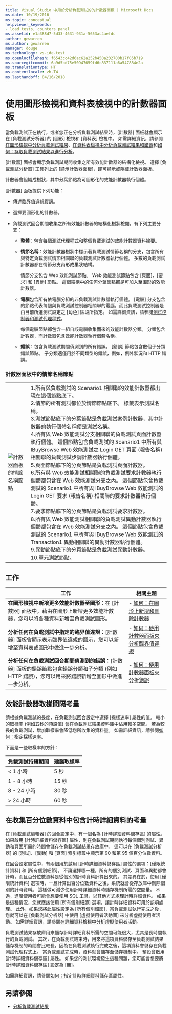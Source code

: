 ```yaml
---
title: Visual Studio 中用於分析負載測試的的計數器面板 | Microsoft Docs
ms.date: 10/19/2016
ms.topic: conceptual
helpviewer_keywords:
- load tests, counters panel
ms.assetid: e1a388d7-5d33-4631-931a-5653ac4aefdc
author: gewarren
ms.author: gewarren
manager: douge
ms.technology: vs-ide-test
ms.openlocfilehash: f6543cc42d6ac62a252b450a232700b17f05b719
ms.sourcegitcommit: 6a9d5bd75e50947659fd6c837111a6a547884e2a
ms.translationtype: HT
ms.contentlocale: zh-TW
ms.lasthandoff: 04/16/2018
---
```

# <a name="use-the-counters-panel-in-graphs-view-and-tables-view"></a>使用圖形檢視和資料表檢視中的計數器面板

當負載測試正在執行，或者您正在分析負載測試結果時，[計數器] 面板就會顯示在 [負載測試分析器] 的 [圖形] 檢視和 [資料表] 檢視中。 如需詳細資訊，請參閱[在圖形檢視中分析負載測試結果](../test/analyze-load-test-results-in-the-graphs-view.md)、[在資料表檢視中分析負載測試結果和錯誤](../test/analyze-load-test-results-and-errors-in-the-tables-view.md)和[如何：存取負載測試結果以進行分析](../test/how-to-access-load-test-results-for-analysis.md)。

[計數器] 面板會顯示負載測試期間收集之所有效能計數器的結構化檢視。 選擇 [負載測試分析器] 工具列上的 [顯示計數器面板]，即可顯示或隱藏計數器面板。

計數器會組織成樹狀，其中分葉節點為可圖形化的效能計數器執行個體。

[計數器] 面板提供下列功能：

-   傳達臨界值違規資訊。

-   選擇要圖形化的計數器。

-   負載測試回合期間收集之所有效能計數器的結構化樹狀檢閱，有下列主要分支：

    -   **整體**：包含每個測試代理程式和整個負載測試的效能計數器資料摘要。

    -   **情節名稱**：效能計數器樹狀中標示著負載測試情節名稱的分支，包含所有與特定負載測試情節相關聯的負載測試計數器執行個體。 多數的負載測試計數器都在情節分支內形成巢狀結構。

         情節分支包含 Web 效能測試節點。 Web 效能測試節點包含 [頁面]、[要求] 和 [異動] 節點。 這個結構中的任何分葉節點都是可加入至圖形的效能計數器。

    -   **電腦**包含所有依電腦分組的非負載測試計數器執行個體。 [電腦] 分支包含的節點代表每個與負載測試控制器相關聯的電腦，而此負載測試控制器是由目前所選測試設定之 [角色] 區段所指定。 如需詳細資訊，請參閱[測試控制器和測試代理程式](configure-test-agents-and-controllers-for-load-tests.md)。

         每個電腦節點都包含一組自該電腦收集而來的效能計數器分類。 分類包含計數器，而計數器包含效能計數器執行個體名稱。

    -   **錯誤**：包含負載測試期間偵測到的所有錯誤。 [錯誤] 節點包含數個子分類錯誤節點。 子分類適僅用於不同類型的錯誤，例如，例外狀況和 HTTP 錯誤。

### <a name="scenario-name-node-in-counters-panel"></a>計數器面板中的情節名稱節點

|||
|-|-|
|![計數器面板的情節名稱節點](../test/media/ltest__namenode.png)|1.所有與負載測試的 Scenario1 相關聯的效能計數器都出現在這個節點底下。<br />2.情節的所有測試都位於情節節點底下。 標籤表示測試名稱。<br />3.測試節點底下的分葉節點是負載測試案例計數器，其中計數器的執行個體名稱便是測試名稱。<br />4.所有與 Web 效能測試分支相關聯的負載測試頁面計數器執行個體。 這個節點包含負載測試的 Scenario1 中所有與 IBuyBrowse Web 效能測試之 Login GET 頁面 (報告名稱) 相關聯的負載測試步調計數器執行個體。<br />5.頁面節點底下的分頁節點是負載測試頁面計數器。<br />6.所有與 Web 效能測試相關聯的負載測試要求計數器執行個體都包含在 Web 效能測試分支之內。 這個節點包含負載測試的 Scenario1 中所有與 IBuyBrowse Web 效能測試的 Login GET 要求 (報告名稱) 相關聯的要求計數器執行個體。<br />7.要求節點底下的分頁節點是負載測試要求計數器。<br />8.所有與 Web 效能測試相關聯的負載測試異動計數器執行個體都包含在 Web 效能測試分支之內。 這個節點包含負載測試的 Scenario1 中所有與 IBuyBrowse Web 效能測試的 Transaction1 異動相關聯的異動計數器執行個體。<br />9.異動節點底下的分頁節點是負載測試異動計數器。<br />10.單元測試節點。|

## <a name="tasks"></a>工作

|工作|相關主題|
|-----------|-----------------------|
|**在圖形檢視中新增更多效能計數器至圖形**：在 [計數器] 面板中，藉由在圖形上新增更多效能計數器，您可以將各種資料新增至負載測試圖形。|-   [如何：在圖形上新增和刪除計數器](../test/how-to-add-and-delete-counters-on-graphs-in-load-test-results.md)|
|**分析任何在負載測試中指定的臨界值違規**：[計數器] 面板會顯示表示臨界值違規的圖示，您可以新增至資料表或圖形中做進一步分析。|-   [如何：使用計數器面板來分析臨界值違規](../test/analyze-threshold-rule-violations-in-load-tests.md)|
|**分析任何在負載測試回合期間偵測到的錯誤**：[計數器] 面板的錯誤節點包含錯誤分類和子分類 (例如 HTTP 錯誤)，您可以用來將錯誤新增至圖形中做進一步分析。|-   [如何：使用計數器面板來分析錯誤](../test/how-to-analyze-errors-using-the-counters-panel.md)|

## <a name="performance-counter-sampling-interval-considerations"></a>效能計數器取樣間隔考量

請根據負載測試的長度，在負載測試回合設定中選擇 [採樣速率] 屬性的值。 較小的取樣率 (例如五秒的預設值) 會在負載測試結果資料庫中佔用較多空間。 若為較長的負載測試，增加取樣率會降低您所收集的資料量。 如需詳細資訊，請參閱[如何：指定採樣速率](../test/how-to-specify-the-sample-rate-for-a-load-test.md)。

下面是一些取樣率的方針：

|負載測試持續期間|建議取樣率|
|------------------------|-----------------------------|
|\< 1 小時|5 秒|
|1 - 8 小時|15 秒|
|8 - 24 小時|30 秒|
|> 24 小時|60 秒|

## <a name="considerations-for-including-timing-details-to-collect-percentile-data"></a>在收集百分位數資料中包含計時詳細資料的考量

在 [負載測試編輯器] 的回合設定中，有一個名為 [計時詳細資料儲存區] 的屬性。 如果啟用 [計時詳細資料儲存區] 屬性，則在負載測試期間執行每個個別測試、異動和頁面所需的時間會儲存在負載測試結果存放庫中。 這可以在 [負載測試分析器] 的 [測試]、[異動] 和 [頁面] 索引標籤中顯示第 90 和第 95 個百分位數資料。

在回合設定屬性中，有兩個用於啟用 [計時詳細資料儲存區] 屬性的選項：[僅限統計資料] 和 [所有個別細節]。 不論選擇哪一種，所有的個別測試、頁面和異動都會計時，而且百分位數資料是從個別的計時資料計算出來的。 其差異在於，使用 [僅限統計資料] 選項時，一旦計算出百分位數資料之後，系統就會從存放庫中刪除個別的計時資料。 這樣做可減少使用計時詳細資料時儲存機制所需的空間量。 不過，進階使用者可能會想要使用 SQL 工具，以其他方式處理計時詳細資料。 如果是這種情況，您就應該使用 [所有個別細節] 選項，讓計時詳細資料可用於該項處理。 此外，如果您將此屬性設定為 [所有個別細節]，當負載測試執行完成之後，您就可以在 [負載測試分析器] 中使用 [虛擬使用者活動圖] 來分析虛擬使用者活動。 如需詳細資訊，請參閱[在詳細資料檢視中分析虛擬使用者活動](../test/analyze-load-test-virtual-user-activity-in-the-details-view.md)。

負載測試結果存放庫用來儲存計時詳細資料所需的空間可能很大，尤其是長時間執行的負載測試。 其次，在負載測試結束時，用來將這項資料儲存至負載測試結果儲存機制的時間會比較長，因為在負載測試執行完成之後，這項資料會儲存在負載測試代理程式上。 當負載測試完成時，資料就會儲存至儲存機制中。 預設會啟用 [計時詳細資料儲存區] 屬性。 如果您的測試環境發生這種問題，您可能會想要將 [計時詳細資料儲存區] 設定為 [無]。

如需詳細資訊，請參閱[如何：指定計時詳細資料儲存區屬性](../test/how-to-specify-the-timing-details-storage-property-for-a-load-test.md)。

## <a name="see-also"></a>另請參閱

- [分析負載測試結果](../test/analyze-load-test-results-using-the-load-test-analyzer.md)